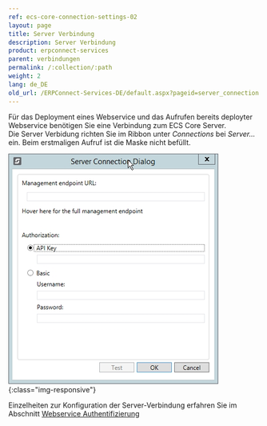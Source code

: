 ```yaml
---
ref: ecs-core-connection-settings-02
layout: page
title: Server Verbindung
description: Server Verbindung
product: erpconnect-services
parent: verbindungen
permalink: /:collection/:path
weight: 2
lang: de_DE
old_url: /ERPConnect-Services-DE/default.aspx?pageid=server_connection
---
```


Für das Deployment eines Webservice und das Aufrufen bereits deployter Webservice benötigen Sie eine Verbindung zum ECS Core Server. <br>
Die Server Verbidung richten Sie im Ribbon unter *Connections* bei *Server...* ein. 
Beim erstmaligen Aufruf ist die Maske nicht befüllt.

![WSD-10](/img/content/ecscore-wsd_10.jpg){:class="img-responsive"}

Einzelheiten zur Konfiguration der Server-Verbindung erfahren Sie im Abschnitt [Webservice Authentifizierung](../webservice_authentifizierung)